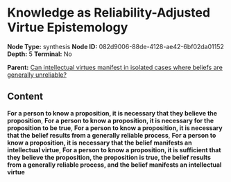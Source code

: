 # Knowledge as Reliability-Adjusted Virtue Epistemology

**Node Type:** synthesis
**Node ID:** 082d9006-88de-4128-ae42-6bf02da01152
**Depth:** 5
**Terminal:** No

**Parent:** [Can intellectual virtues manifest in isolated cases where beliefs are generally unreliable?](can-intellectual-virtues-manifest-in-isolated-cases-where-beliefs-are-generally-unreliable-antithesis-7528e8ca-0d86-4bfb-94e0-2793461b4bd9.md)

## Content

**For a person to know a proposition, it is necessary that they believe the proposition**, **For a person to know a proposition, it is necessary for the proposition to be true**, **For a person to know a proposition, it is necessary that the belief results from a generally reliable process**, **For a person to know a proposition, it is necessary that the belief manifests an intellectual virtue**, **For a person to know a proposition, it is sufficient that they believe the proposition, the proposition is true, the belief results from a generally reliable process, and the belief manifests an intellectual virtue**
